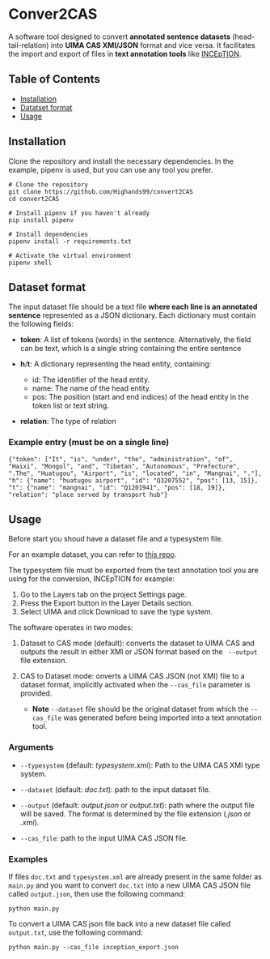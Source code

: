 # Conver2CAS
A software tool designed to convert **annotated sentence datasets** (head-tail-relation) into **UIMA CAS XMI/JSON** format and vice versa. It facilitates the import and export of files in **text annotation tools** like [INCEpTION](https://github.com/inception-project/inception).

## Table of Contents
- [Installation](#installation)
- [Datatset format](#dataset-format)
- [Usage](#usage)

## Installation
Clone the repository and install the necessary dependencies. In the example, pipenv is used, but you can use any tool you prefer.

    # Clone the repository
    git clone https://github.com/Highands99/convert2CAS
    cd convert2CAS

    # Install pipenv if you haven't already
    pip install pipenv

    # Install dependencies
    pipenv install -r requirements.txt

    # Activate the virtual environment
    pipenv shell

## Dataset format
The input dataset file should be a text file **where each line is an annotated sentence** represented as a JSON dictionary. Each dictionary must contain the following fields:

- **token**: A list of tokens (words) in the sentence. Alternatively, the field can be text, which is a single string containing the entire sentence

- **h**/**t**: A dictionary representing the head entity, containing:
    - id: The identifier of the head entity.
    - name: The name of the head entity.
    - pos: The position (start and end indices) of the head entity in the token list or text string.

- **relation**: The type of relation

### Example entry (must be on a single line)
    {"token": ["It", "is", "under", "the", "administration", "of", "Haixi", "Mongol", "and", "Tibetan", "Autonomous", "Prefecture", ".The", "Huatugou", "Airport", "is", "located", "in", "Mangnai", "."],
    "h": {"name": "huatugou airport", "id": "Q3207552", "pos": [13, 15]},
    "t": {"name": "mangnai", "id": "Q1201941", "pos": [18, 19]}, 
    "relation": "place served by transport hub"}

## Usage
Before start you shoud have a dataset file and a typesystem file.

For an example dataset, you can refer to [this repo](https://github.com/dair-iitd/DSRE). 

The typesystem file must be exported from the text annotation tool you are using for the conversion, INCEpTION for example:
1) Go to the Layers tab on the project Settings page.
2) Press the Export button in the Layer Details section.
3) Select UIMA and click Download to save the type system.

The software operates in two modes:

1) Dataset to CAS mode (default): converts the dataset to UIMA CAS and outputs the result in either XMI or JSON format based on the ` --output`  file extension.

2) CAS to Dataset mode: onverts a UIMA CAS JSON (not XMI) file to a dataset format, implicitly activated when the `--cas_file` parameter is provided.

    - **Note** `--dataset` file should be the original dataset from which the `--cas_file` was generated before being imported into a text annotation tool.


### Arguments
- `--typesystem` (default: *typesystem.xmi*): Path to the UIMA CAS XMI type system.

- `--dataset` (default: *doc.txt*): path to the input dataset file.
    
- `--output` (default: *output.json* or *output.txt*): path where the output file will be saved. The format is determined by the file extension (*.json* or *.xmi*).

- `--cas_file`: path to the input UIMA CAS JSON file.

### Examples
If files `doc.txt` and `typesystem.xml` are already present in the same folder as `main.py` and you want to convert `doc.txt` into a new UIMA CAS JSON file called `output.json`, then use the following command:
    
    python main.py

To convert a UIMA CAS json file back into a new dataset file called `output.txt`, use the following command:
    
    python main.py --cas_file inception_export.json
